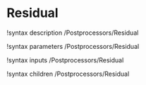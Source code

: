 <!-- MOOSE Documentation Stub: Remove this when content is added. -->

# Residual
!syntax description /Postprocessors/Residual

!syntax parameters /Postprocessors/Residual

!syntax inputs /Postprocessors/Residual

!syntax children /Postprocessors/Residual

